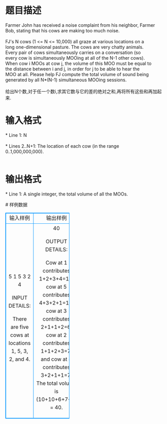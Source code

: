 # 

 
 # 题目描述 
<p>
Farmer John has received a noise complaint from his neighbor, Farmer<br>Bob, stating that his cows are making too much noise.<br><br>FJ's N cows (1 <= N <= 10,000) all graze at various locations on a<br>long one-dimensional pasture.  The cows are very chatty animals.<br>Every pair of cows simultaneously carries on a conversation (so<br>every cow is simultaneously MOOing at all of the N-1 other cows).<br>When cow i MOOs at cow j, the volume of this MOO must be equal to<br>the distance between i and j, in order for j to be able to hear the<br>MOO at all.  Please help FJ compute the total volume of sound being<br>generated by all N*(N-1) simultaneous MOOing sessions.<br><br>给出N个数,对于任一个数i,求其它数与它的差的绝对之和,再将所有这些和再加起来.<br></p> 

 
 # 输入格式 
<p>
* Line 1: N<br><br>* Lines 2..N+1: The location of each cow (in the range<br>        0..1,000,000,000).<br><br></p> 

 
 # 输出格式 
<p>
* Line 1: A single integer, the total volume of all the MOOs.<br></p> 
# 样例数据
<style>
        table,table tr th, table tr td { border:1px solid #0094ff; }
        table { width: 200px; min-height: 25px; line-height: 25px; text-align: center; border-collapse: collapse;}   
    </style>
<table>
	<tr>
		<td>输入样例</td>
		<td>输出样例</td>
	</tr>
<tr><td>5
1
5
3
2
4

INPUT DETAILS:

There are five cows at locations 1, 5, 3, 2, and 4.
</td><td>40

OUTPUT DETAILS:

Cow at 1 contributes 1+2+3+4=10, cow at 5 contributes 4+3+2+1=10, cow at 3
contributes 2+1+1+2=6, cow at 2 contributes 1+1+2+3=7, and cow at 4
contributes 3+2+1+1=7.  The total volume is (10+10+6+7+7) = 40.</td></tr></table>

